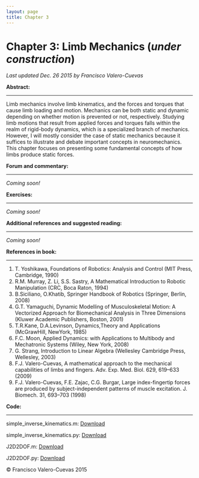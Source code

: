 ```yaml
---
layout: page
title: Chapter 3
---
```


# Chapter 3: Limb Mechanics  (*under construction*)

*Last updated Dec. 26 2015 by Francisco Valero-Cuevas*


**Abstract:**

_________


Limb mechanics involve limb kinematics, and the forces and torques that cause limb loading and motion. Mechanics can be both static and dynamic depending on whether motion is prevented or not, respectively. Studying limb motions that result from applied forces and torques falls within the realm of rigid-body dynamics, which is a specialized branch of mechanics. However, I will mostly consider the case of static mechanics because it suffices to illustrate and debate important concepts in neuromechanics. This chapter focuses on presenting some fundamental concepts of how limbs produce static forces.


**Forum and commentary:**

_____________________

*Coming soon!*



**Exercises:**

__________

*Coming soon!*



**Additional references and suggested reading:**

____________________________________________

*Coming soon!*


**References in book:**

___________________

1. T. Yoshikawa, Foundations of Robotics: Analysis and Control (MIT Press, Cambridge, 1990)
2. R.M. Murray, Z. Li, S.S. Sastry, A Mathematical Introduction to Robotic Manipulation (CRC,
Boca Raton, 1994)
3. B.Siciliano, O.Khatib, Springer Handbook of Robotics (Springer, Berlin, 2008)
4. G.T. Yamaguchi, Dynamic Modelling of Musculoskeletal Motion: A Vectorized Approach for
Biomechanical Analysis in Three Dimensions (Kluwer Academic Publishers, Boston, 2001)
5. T.R.Kane, D.A.Levinson, Dynamics,Theory and Applications (McGrawHill, NewYork, 1985)
6. F.C. Moon, Applied Dynamics: with Applications to Multibody and Mechatronic Systems (Wiley,
New York, 2008)
7. G. Strang, Introduction to Linear Algebra (Wellesley Cambridge Press, Wellesley, 2003)
8. F.J. Valero-Cuevas, A mathematical approach to the mechanical capabilities of limbs and fingers.
Adv. Exp. Med. Biol. 629, 619–633 (2009)
9. F.J. Valero-Cuevas, F.E. Zajac, C.G. Burgar, Large index-fingertip forces are produced by
subject-independent patterns of muscle excitation. J. Biomech. 31, 693–703 (1998)


**Code:**

_____

simple\_inverse\_kinematics.m: <a href="/Code/simple_inverse_kinematics.m" download> Download </a>
<script src="https://gist.github.com/aboling/00ad37b68669ccf277923882392d4f8c.js"></script>

simple\_inverse\_kinematics.py: <a href="/Code/simple_inverse_kinematics.py" download> Download </a>
<script src="https://gist.github.com/aboling/c713d77f5b6927403d25985b91c30f2c.js"></script>

J2D2DOF.m: <a href="/Code/J2D2DOF.m" download> Download </a>
<script src="https://gist.github.com/aboling/f5e23dff2f7c46af39b22a16b41c5abb.js"></script>

J2D2DOF.py: <a href="/Code/J2D2DOF.py" download> Download </a>
<script src="https://gist.github.com/aboling/382808eaa34b4234b1f48d446a58465a.js"></script>




© Francisco Valero-Cuevas 2015
